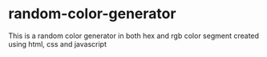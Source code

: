 # random-color-generator
This is a random color generator in both hex and rgb color segment created using html, css and javascript
